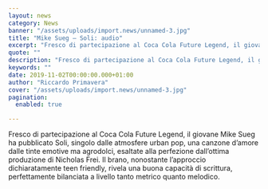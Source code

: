 ```yaml
---
layout: news
category: News
banner: "/assets/uploads/import.news/unnamed-3.jpg"
title: "Mike Sueg – Soli: audio"
excerpt: "Fresco di partecipazione al Coca Cola Future Legend, il giovane Mike Sueg ha pubblicato Soli, singolo dalle atmosfere urban pop, una canzone d’amore dalle tinte emotive ma agrodolci, esaltate alla perfezione dall’ottima produzione di Nicholas Frei. Il brano, nonostante l’approccio dichiaratamente teen friendly, rivela una buona capacità di scrittura, perfettamente bilanciata a livello tanto metrico [&hellip"
quote: ""
description: "Fresco di partecipazione al Coca Cola Future Legend, il giovane Mike Sueg ha pubblicato Soli, singolo dalle atmosfere urban pop, una canzone d’amore dalle tinte emotive ma agrodolci, esaltate alla perfezione dall’ottima produzione di Nicholas Frei. Il brano, nonostante l’approccio dichiaratamente teen friendly, rivela una buona capacità di scrittura, perfettamente bilanciata a livello tanto metrico [&hellip"
keywords: ""
date: 2019-11-02T00:00:00.000+01:00
author: "Riccardo Primavera"
cover: "/assets/uploads/import.news/unnamed-3.jpg"
pagination:
  enabled: true

---
```


Fresco di partecipazione al Coca Cola Future Legend, il giovane Mike Sueg ha pubblicato Soli, singolo dalle atmosfere urban pop, una canzone d’amore dalle tinte emotive ma agrodolci, esaltate alla perfezione dall’ottima produzione di Nicholas Frei. Il brano, nonostante l’approccio dichiaratamente teen friendly, rivela una buona capacità di scrittura, perfettamente bilanciata a livello tanto metrico quanto melodico.